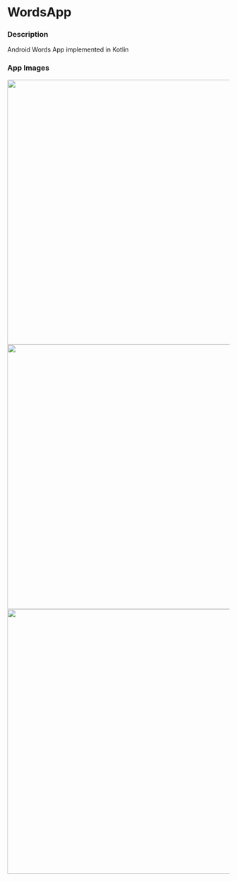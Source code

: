 # WordsApp

### Description
Android Words App implemented in Kotlin

### App Images

 <img src="https://user-images.githubusercontent.com/18463828/119064031-709e5100-b9a8-11eb-8f2b-9f8ba9fbb0dc.png" height="600">
 
 <img src="https://user-images.githubusercontent.com/18463828/119064064-83188a80-b9a8-11eb-899c-56015ae07629.png" height="600">
 
 <img src="https://user-images.githubusercontent.com/18463828/119064072-84e24e00-b9a8-11eb-9ef5-514dcc8c9983.png" height="600">
